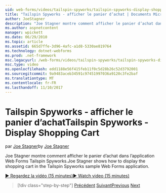```yaml
---
uid: web-forms/videos/tailspin-spyworks/tailspin-spyworks-display-shopping-cart
title: "Tailspin Spyworks - afficher le panier d’achat | Documents Microsoft"
author: JoeStagner
description: "Joe Stagner montre comment afficher le panier d’achat dans l’application Web Forms Tailspin Spyworks."
ms.author: aspnetcontent
manager: wpickett
ms.date: 06/29/2010
ms.topic: article
ms.assetid: 665d7ffe-3d96-4afc-a1d8-5330ae819764
ms.technology: dotnet-webforms
ms.prod: .net-framework
msc.legacyurl: /web-forms/videos/tailspin-spyworks/tailspin-spyworks-display-shopping-cart
msc.type: video
ms.openlocfilehash: edd1188e56f415feb11f0c5d28b26c52d3792001
ms.sourcegitcommit: 9a9483aceb34591c97451997036a9120c3fe2baf
ms.translationtype: MT
ms.contentlocale: fr-FR
ms.lasthandoff: 11/10/2017
---
```

<a name="tailspin-spyworks---display-shopping-cart"></a><span data-ttu-id="b7e0a-103">Tailspin Spyworks - afficher le panier d’achat</span><span class="sxs-lookup"><span data-stu-id="b7e0a-103">Tailspin Spyworks - Display Shopping Cart</span></span>
====================
<span data-ttu-id="b7e0a-104">par [Joe Stagner](https://github.com/JoeStagner)</span><span class="sxs-lookup"><span data-stu-id="b7e0a-104">by [Joe Stagner](https://github.com/JoeStagner)</span></span>

<span data-ttu-id="b7e0a-105">Joe Stagner montre comment afficher le panier d’achat dans l’application Web Forms Tailspin Spyworks.</span><span class="sxs-lookup"><span data-stu-id="b7e0a-105">Joe Stagner shows how to display the shopping cart in the Tailspin Spyworks sample Web Forms application.</span></span>

[<span data-ttu-id="b7e0a-106">&#9654; Regardez la vidéo (15 minutes)</span><span class="sxs-lookup"><span data-stu-id="b7e0a-106">&#9654; Watch video (15 minutes)</span></span>](https://channel9.msdn.com/Blogs/ASP-NET-Site-Videos/tailspin-spyworks-display-shopping-cart)

>[!div class="step-by-step"]
<span data-ttu-id="b7e0a-107">[Précédent](tailspin-spyworks-adding-items-to-the-shopping-cart.md)
[Suivant](tailspin-spyworks-update-the-shopping-cart.md)</span><span class="sxs-lookup"><span data-stu-id="b7e0a-107">[Previous](tailspin-spyworks-adding-items-to-the-shopping-cart.md)
[Next](tailspin-spyworks-update-the-shopping-cart.md)</span></span>
